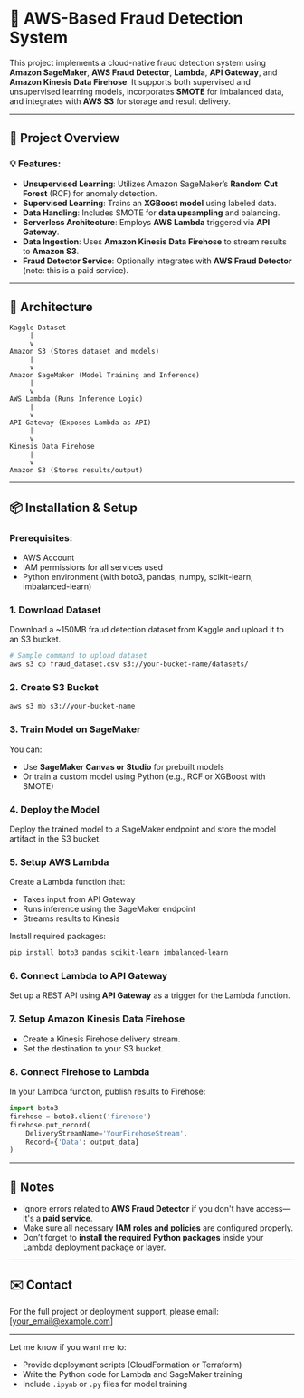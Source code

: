 # 🚀 AWS-Based Fraud Detection System

This project implements a cloud-native fraud detection system using **Amazon SageMaker**, **AWS Fraud Detector**, **Lambda**, **API Gateway**, and **Amazon Kinesis Data Firehose**. It supports both supervised and unsupervised learning models, incorporates **SMOTE** for imbalanced data, and integrates with **AWS S3** for storage and result delivery.

---

## 📁 Project Overview

### 💡 Features:

* **Unsupervised Learning**: Utilizes Amazon SageMaker’s **Random Cut Forest** (RCF) for anomaly detection.
* **Supervised Learning**: Trains an **XGBoost model** using labeled data.
* **Data Handling**: Includes SMOTE for **data upsampling** and balancing.
* **Serverless Architecture**: Employs **AWS Lambda** triggered via **API Gateway**.
* **Data Ingestion**: Uses **Amazon Kinesis Data Firehose** to stream results to **Amazon S3**.
* **Fraud Detector Service**: Optionally integrates with **AWS Fraud Detector** (note: this is a paid service).

---

## 🧱 Architecture

```
Kaggle Dataset
     |
     v
Amazon S3 (Stores dataset and models)
     |
     v
Amazon SageMaker (Model Training and Inference)
     |
     v
AWS Lambda (Runs Inference Logic)
     |
     v
API Gateway (Exposes Lambda as API)
     |
     v
Kinesis Data Firehose
     |
     v
Amazon S3 (Stores results/output)
```

---

## 📦 Installation & Setup

### Prerequisites:

* AWS Account
* IAM permissions for all services used
* Python environment (with boto3, pandas, numpy, scikit-learn, imbalanced-learn)

### 1. Download Dataset

Download a \~150MB fraud detection dataset from Kaggle and upload it to an S3 bucket.

```bash
# Sample command to upload dataset
aws s3 cp fraud_dataset.csv s3://your-bucket-name/datasets/
```

### 2. Create S3 Bucket

```bash
aws s3 mb s3://your-bucket-name
```

### 3. Train Model on SageMaker

You can:

* Use **SageMaker Canvas or Studio** for prebuilt models
* Or train a custom model using Python (e.g., RCF or XGBoost with SMOTE)

### 4. Deploy the Model

Deploy the trained model to a SageMaker endpoint and store the model artifact in the S3 bucket.

### 5. Setup AWS Lambda

Create a Lambda function that:

* Takes input from API Gateway
* Runs inference using the SageMaker endpoint
* Streams results to Kinesis

Install required packages:

```bash
pip install boto3 pandas scikit-learn imbalanced-learn
```

### 6. Connect Lambda to API Gateway

Set up a REST API using **API Gateway** as a trigger for the Lambda function.

### 7. Setup Amazon Kinesis Data Firehose

* Create a Kinesis Firehose delivery stream.
* Set the destination to your S3 bucket.

### 8. Connect Firehose to Lambda

In your Lambda function, publish results to Firehose:

```python
import boto3
firehose = boto3.client('firehose')
firehose.put_record(
    DeliveryStreamName='YourFirehoseStream',
    Record={'Data': output_data}
)
```

---

## 📌 Notes

* Ignore errors related to **AWS Fraud Detector** if you don't have access—it's a **paid service**.
* Make sure all necessary **IAM roles and policies** are configured properly.
* Don’t forget to **install the required Python packages** inside your Lambda deployment package or layer.

---

## ✉️ Contact

For the full project or deployment support, please email: \[[your\_email@example.com](mailto:your_email@example.com)]

---

Let me know if you want me to:

* Provide deployment scripts (CloudFormation or Terraform)
* Write the Python code for Lambda and SageMaker training
* Include `.ipynb` or `.py` files for model training


